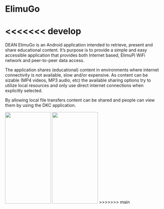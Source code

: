 # ElimuGo 
<<<<<<< develop
=======

DEAN ElimuGo is an Android application intended to retrieve, present and share  educational content. It’s purpose is to provide a simple and easy accessible application that provides both Internet based, ElimuPi WiFi network and peer-to-peer data access.  

The application shares (educational) content in environments where internet connectivity is not available, slow and/or expensive. As content can be sizable (MP4 videos, MP3 audio, etc) the available sharing options try to utilize local resources and only use direct internet connections when explicitly selected. 

By allowing local file transfers content can be shared and people can view them by using the DKC application. 


<img src="https://user-images.githubusercontent.com/84619303/148060427-64068b0a-3e63-47d7-9d5c-bca436921a8c.png" width="150" height="300"/>
<img src="https://user-images.githubusercontent.com/84619303/148060480-af4dd9e8-d26a-4fa9-aac4-42284203a64e.png" width="150" height="300"/>
>>>>>>> main
